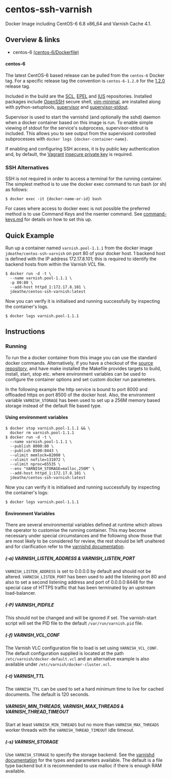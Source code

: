 centos-ssh-varnish
==================

Docker Image including CentOS-6 6.8 x86_64 and Varnish Cache 4.1.

## Overview & links

- centos-6 [(centos-6/Dockerfile)](https://github.com/jdeathe/centos-ssh-varnish/blob/centos-6/Dockerfile)

#### centos-6

The latest CentOS-6 based release can be pulled from the `centos-6` Docker tag. For a specific release tag the convention is `centos-6-1.2.0` for the [1.2.0](https://github.com/jdeathe/centos-ssh-varnish/tree/1.0.0) release tag.

Included in the build are the [SCL](https://www.softwarecollections.org/), [EPEL](http://fedoraproject.org/wiki/EPEL) and [IUS](https://ius.io) repositories. Installed packages include [OpenSSH](http://www.openssh.com/portable.html) secure shell, [vim-minimal](http://www.vim.org/), are installed along with python-setuptools, [supervisor](http://supervisord.org/) and [supervisor-stdout](https://github.com/coderanger/supervisor-stdout).

Supervisor is used to start the varnishd (and optionally the sshd) daemon when a docker container based on this image is run. To enable simple viewing of stdout for the service's subprocess, supervisor-stdout is included. This allows you to see output from the supervisord controlled subprocesses with `docker logs {docker-container-name}`.

If enabling and configuring SSH access, it is by public key authentication and, by default, the [Vagrant](http://www.vagrantup.com/) [insecure private key](https://github.com/mitchellh/vagrant/blob/master/keys/vagrant) is required.

### SSH Alternatives

SSH is not required in order to access a terminal for the running container. The simplest method is to use the docker exec command to run bash (or sh) as follows: 

```
$ docker exec -it {docker-name-or-id} bash
```

For cases where access to docker exec is not possible the preferred method is to use Command Keys and the nsenter command. See [command-keys.md](https://github.com/jdeathe/centos-ssh-varnish/blob/centos-6/command-keys.md) for details on how to set this up.

## Quick Example

Run up a container named `varnish.pool-1.1.1` from the docker image `jdeathe/centos-ssh-varnish` on port 80 of your docker host. 1 backend host is defined with the IP address 172.17.8.101; this is required to identify the backend hosts from within the Varnish VCL file.

```
$ docker run -d -t \
  --name varnish.pool-1.1.1 \
  -p 80:80 \
  --add-host httpd_1:172.17.8.101 \
  jdeathe/centos-ssh-varnish:latest
```

Now you can verify it is initialised and running successfully by inspecting the container's logs.

```
$ docker logs varnish.pool-1.1.1
```

## Instructions

### Running

To run the a docker container from this image you can use the standard docker commands. Alternatively, if you have a checkout of the [source repository](https://github.com/jdeathe/centos-ssh-varnish), and have make installed the Makefile provides targets to build, install, start, stop etc. where environment variables can be used to configure the container options and set custom docker run parameters.

In the following example the http service is bound to port 8000 and offloaded https on port 8500 of the docker host. Also, the environment variable `VARNISH_STORAGE` has been used to set up a 256M memory based storage instead of the default file based type.

#### Using environment variables

```
$ docker stop varnish.pool-1.1.1 && \
  docker rm varnish.pool-1.1.1
$ docker run -d -t \
  --name varnish.pool-1.1.1 \
  --publish 8000:80 \
  --publish 8500:8443 \
  --ulimit memlock=82000 \
  --ulimit nofile=131072 \
  --ulimit nproc=65535 \
  --env "VARNISH_STORAGE=malloc,256M" \
  --add-host httpd_1:172.17.8.101 \
  jdeathe/centos-ssh-varnish:latest
```

Now you can verify it is initialised and running successfully by inspecting the container's logs:

```
$ docker logs varnish.pool-1.1.1
```

#### Environment Variables

There are several environmental variables defined at runtime which allows the operator to customise the running container. This may become necessary under special circumstances and the following show those that are most likely to be considered for review, the rest should be left unaltered and for clarification refer to the [varnishd documentation](https://www.varnish-cache.org/docs/3.0/reference/varnishd.html).

##### (-a) VARNISH_LISTEN_ADDRESS & VARNISH_LISTEN_PORT

`VARNISH_LISTEN_ADDRESS` is set to 0.0.0.0 by default and should not be altered. `VARNISH_LISTEN_PORT` has been used to add the listening port 80 and also to set a second listening address and port of 0.0.0.0:8448 for the special case of HTTPS traffic that has been terminated by an upstream load-balancer.

##### (-P) VARNISH_PIDFILE

This should not be changed and will be ignored if set. The varnish-start script will set the PID file to the default `/var/run/varnish.pid` file.

##### (-f) VARNISH_VCL_CONF

The Varnish VLC configuration file to load is set using `VARNISH_VCL_CONF`. The default configuration supplied is located at the path `/etc/varnish/docker-default.vcl` and an alternative example is also available under `/etc/varnish/docker-cluster.vcl`.

##### (-t) VARNISH_TTL

The `VARNISH_TTL` can be used to set a hard minimum time to live for cached documents. The default is 120 seconds.

##### VARNISH_MIN_THREADS, VARNISH_MAX_THREADS & VARNISH_THREAD_TIMEOUT

Start at least `VARNISH_MIN_THREADS` but no more than `VARNISH_MAX_THREADS` worker threads with the `VARNISH_THREAD_TIMEOUT` idle timeout.

##### (-s) VARNISH_STORAGE

Use `VARNISH_STORAGE` to specify the storage backend. See the [varnishd documentation](https://www.varnish-cache.org/docs/3.0/reference/varnishd.html#storage-types) for the types and parameters available. The default is a file type backend but it is recommended to use malloc if there is enough RAM available.
